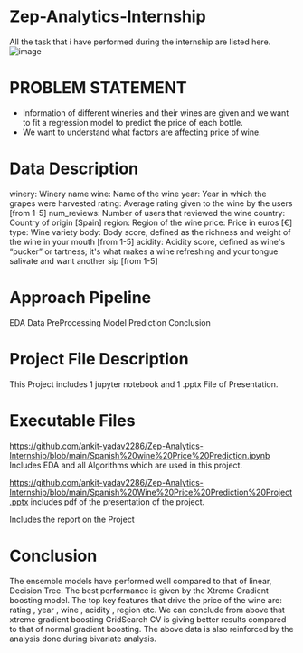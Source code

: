 # Zep-Analytics-Internship
All the task that i have performed during the internship are listed here.
![image](https://user-images.githubusercontent.com/107911669/202438709-ae2a9230-b7de-4e06-a3e7-836680008cd3.png)

# PROBLEM STATEMENT
* Information of different wineries and their wines are given and we want to fit a regression model to predict the price of each bottle.
* We want to understand what factors are affecting price of wine.

# Data Description
winery: Winery name
wine: Name of the wine
year: Year in which the grapes were harvested
rating: Average rating given to the wine by the users [from 1-5]
num_reviews: Number of users that reviewed the wine
country: Country of origin [Spain]
region: Region of the wine
price: Price in euros [€]
type: Wine variety
body: Body score, defined as the richness and weight of the wine in your mouth [from 1-5]
acidity: Acidity score, defined as wine's “pucker” or tartness; it's what makes a wine refreshing and your tongue salivate and want another sip [from 1-5]

# Approach Pipeline
EDA Data PreProcessing Model Prediction Conclusion

# Project File Description
This Project includes 1 jupyter notebook and 1 .pptx File of Presentation.

# Executable Files

https://github.com/ankit-yadav2286/Zep-Analytics-Internship/blob/main/Spanish%20wine%20Price%20Prediction.ipynb  Includes EDA and all Algorithms which are used in this project.
 
 https://github.com/ankit-yadav2286/Zep-Analytics-Internship/blob/main/Spanish%20Wine%20Price%20Prediction%20Project.pptx  includes pdf of the presentation of the project.
 
  Includes the report on the Project
 # Conclusion
 The ensemble models have performed well compared to that of linear, Decision Tree.
The best performance is given by the Xtreme Gradient boosting model.
The top key features that drive the price of the wine are: rating , year , wine , acidity , region etc.
We can conclude from above that xtreme gradient boosting GridSearch CV is giving better results compared to that of normal gradient boosting.
The above data is also reinforced by the analysis done during bivariate analysis.


